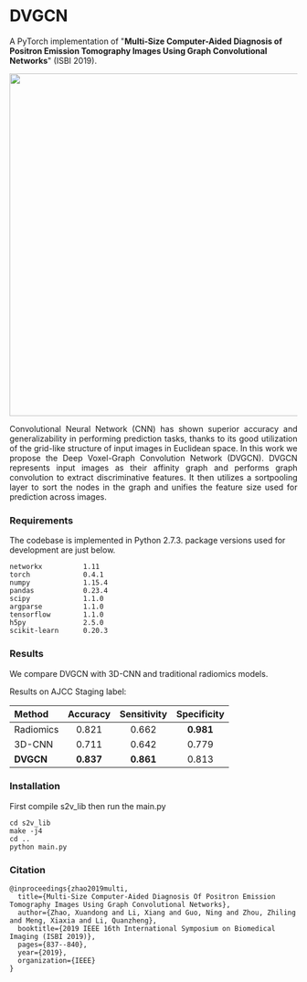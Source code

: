 # DVGCN
A PyTorch implementation of "**Multi-Size Computer-Aided Diagnosis of Positron Emission Tomography Images Using Graph Convolutional Networks**" (ISBI 2019).

<p align="center">
  <img width="600" src="pic/DVGCN.png">
</p>



<p align="justify">
Convolutional Neural Network (CNN) has shown superior accuracy and generalizability in performing prediction tasks, thanks to its good utilization of the grid-like structure of input images in Euclidean space. In this work we propose the Deep Voxel-Graph Convolution Network (DVGCN). DVGCN represents input images as their affinity graph and performs graph convolution to extract discriminative features. It then utilizes a sortpooling layer to sort the nodes in the graph and unifies the feature size used for prediction across images.</p>

### Requirements

The codebase is implemented in Python 2.7.3. package versions used for development are just below.

```
networkx          1.11
torch             0.4.1
numpy             1.15.4
pandas            0.23.4
scipy             1.1.0
argparse          1.1.0
tensorflow        1.1.0
h5py              2.5.0
scikit-learn      0.20.3
```

### Results

We compare DVGCN with 3D-CNN and traditional radiomics models.

Results on AJCC Staging label:


| Method    | Accuracy  | Sensitivity | Specificity |
| :-------- | :-------: | :---------: | :---------: |
| Radiomics |   0.821   |    0.662    |  **0.981**  |
| 3D-CNN    |   0.711   |    0.642    |    0.779    |
| **DVGCN** | **0.837** |  **0.861**  |    0.813    |

### Installation

First compile s2v_lib then run the main.py  

```shell
cd s2v_lib
make -j4
cd ..
python main.py
```

### Citation

```
@inproceedings{zhao2019multi,
  title={Multi-Size Computer-Aided Diagnosis Of Positron Emission Tomography Images Using Graph Convolutional Networks},
  author={Zhao, Xuandong and Li, Xiang and Guo, Ning and Zhou, Zhiling and Meng, Xiaxia and Li, Quanzheng},
  booktitle={2019 IEEE 16th International Symposium on Biomedical Imaging (ISBI 2019)},
  pages={837--840},
  year={2019},
  organization={IEEE}
}
```

